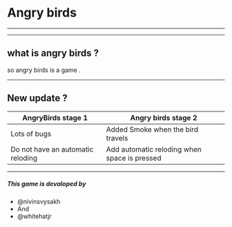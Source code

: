 #  Angry birds 

---

---


## what is angry birds ?

so angry birds is a game .

---

## New update ?

AngryBirds stage 1 | Angry birds stage 2 
------------ | -------------
Lots of bugs  | Added Smoke when the bird travels
Do not have an automatic reloding| Add automatic reloding when space is pressed

---

##### This game is devaloped by 

- @nivinsvysakh
- And
- @whitehatjr


